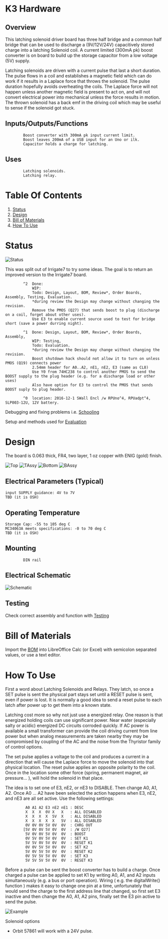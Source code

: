 # K3 Hardware

## Overview

This latching solenoid driver board has three half bridge and a common half bridge that can be used to discharge a (9V/12V/24V) capacitively stored charge into a latching Solenoid coil. A current limited (300mA pk) boost converter is on board to build up the storage capacitor from a low voltage (5V) supply.

Latching solenoids are driven with a current pulse that last a short duration. The pulse flows in a coil and establishes a magnetic field which can do work if it results in a Laplace force that throws the solenoid. The pulse duration hopefully avoids overheating the coils. The Laplace force will not happen unless another magnetic field is present to act on, and will not convert electrical power into mechanical unless the force results in motion. The thrown solenoid has a back emf in the driving coil which may be useful to sense if the solenoid got stuck.

## Inputs/Outputs/Functions

```
        Boost converter with 300mA pk input current limit.
        Boost leaves 200mA of a USB input for an Uno or ilk.
        Capacitor holds a charge for latching.
```


## Uses

```
        Latching solenoids.
        Latching relay.
```

# Table Of Contents

1. [Status](#status)
2. [Design](#design)
3. [Bill of Materials](#bill-of-materials)
4. [How To Use](#how-to-use)


# Status

![Status](./status_icon.png "K3 Status")

This was split out of Irrigate7 to try some ideas. The goal is to return an improved version to the Irrigate7 board.

```
        ^2  Done: 
            WIP: 
            Todo: Design, Layout, BOM, Review*, Order Boards, Assembly, Testing, Evaluation.
            *during review the Design may change without changing the revision.
            Remove the PMOS (Q27) that sends boost to plug (discharge on a coil, forget about other uses).
            Use E3 to enable current source used to test for bridge short (save a power durring night).

        ^1  Done: Design, Layout, BOM, Review*, Order Boards, Assembly,
            WIP: Testing,
            Todo: Evaluation.
            *during review the Design may change without changing the revision.
            Boost shutdown hack should not allow it to turn on unless PMOS (Q19) connects power
            2.54mm header for A0..A2, nE1, nE2, E3 (same as CL8)
            Use Y0 from 74HC238 to control another PMOS to send the BOOST supply to the plug header (e.g. for a discharge load or other uses)
            Also have option for E3 to control the PMOS that sends  BOOST suply to plug header.
            
        ^0  location: 2016-12-1 SWall Encl /w RPUno^4, RPUadpt^4, SLP003-12U, 12V battery.
```


Debugging and fixing problems i.e. [Schooling](./Schooling/)

Setup and methods used for [Evaluation](./Evaluation/)


# Design

The board is 0.063 thick, FR4, two layer, 1 oz copper with ENIG (gold) finish.

![Top](./Documents/16276,Top.png "K3 Top")
![TAssy](./Documents/16276,TAssy.jpg "K3 Top Assy")
![Bottom](./Documents/16276,Bottom.png "K3 Bottom")
![BAssy](./Documents/16276,BAssy.jpg "K3 Bottom Assy")

## Electrical Parameters (Typical)

```
input SUPPLY guidance: 4V to 7V
TBD (it is OSH)
```

## Operating Temperature

```
Storage Cap: -55 to 105 deg C
MC34063A meets specifications: -0 to 70 deg C
TBD (it is OSH)
```

## Mounting

```
        DIN rail
```

## Electrical Schematic

![Schematic](./Documents/16276,Schematic.png "K3 Schematic")

## Testing

Check correct assembly and function with [Testing](./Testing/)


# Bill of Materials

Import the [BOM](./Design/16276,BOM.csv) into LibreOffice Calc (or Excel) with semicolon separated values, or use a text editor.


# How To Use

First a word about Latching Solenoids and Relays. They latch, so once a SET pulse is sent the physical part stays set until a RESET pulse is sent, even if power is lost. It is normally a good idea to send a reset pulse to each latch after power up to get them into a known state.

Latching cost more so why not just use a energized relay. One reason is that energized holding coils can use significant power. Near water (especially salty or acidic) energized DC circuits corroded quickly. If AC power is available a small transformer can provide the coil driving current from line power but when analog measurements are taken nearby they may be compromised by coupling of the AC and the noise from the Thyristor family of control options. 

The set pulse applies a voltage to the coil and produces a current in a direction that will cause the Laplace force to move the solenoid into that physical location. The reset pulse applies an opposite polarity to the coil. Once in the location some other force (spring, permanent magnet, air pressure... ), will hold the solenoid in that place.

The idea is to set one of E3, nE2, or nE3 to DISABLE. Then change A0, A1, A2. Once A0 ... A2 have been selected the action happens when E3, nE2, and nE3 are all set active. Use the following settings: 

```
         A0 A1 A2 E3 nE2 nE1 : DESC
         X  X  X  0V X   X   : ALL DISABLED
         X  X  X  X  5V  X   : ALL DISABLED
         X  X  X  X  X   5V  : ALL DISABLED
         0V 0V 0V 5V 0V  0V  : CHRG OUT
        [5V 0V 0V 5V 0V  0V  : /W Q27]
         5V 0V 0V 5V 0V  0V  : BOOST
         0V 5V 0V 5V 0V  0V  : SET K1
         5V 5V 0V 5V 0V  0V  : RESET K1
         0V 0V 5V 5V 0V  0V  : SET K2
         5V 0V 5V 5V 0V  0V  : RESET K2
         0V 5V 5V 5V 0V  0V  : SET K3
         5V 5V 5V 5V 0V  0V  : RESET K3
```

Before a pulse can be sent the boost converter has to build a charge. Once charged a pulse can be applied to set K1 by writing A0, A1, and A2 inputs simultaneously (e.g. a bus or port operation). Wiring ( e.g. the digitalWrite() function ) makes it easy to change one pin at a time, unfortunately that would send the charge to the first address line that changed, so first set E3 inactive and then change the A0, A1, A2 pins, finally set the E3 pin active to send the pulse.

![Example](./Documents/Example.png "Example")

Solenoid options

* Orbit 57861 will work with a 24V pulse.




